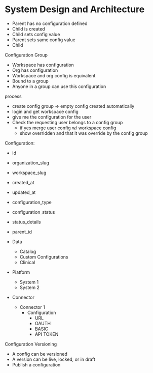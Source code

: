 # System Design and Architecture
* Parent has no configuration defined
* Child is created
* Child sets config value
* Parent sets same config value
* Child


Configuration Group
* Workspace has configuration
* Org has configuration
* Workspace and org config is equivalent
* Bound to a group
* Anyone in a group can use this configuration

process
* create config group => empty config created automatically
* login and get workspace config
* give me the configuration for the user
* Check the requesting user belongs to a config group
    * if yes merge user config w/ workspace config
    * show overridden and that it was override by the config group


Configuration:
- id
- organization_slug
- workspace_slug
- created_at
- updated_at
- configuration_type
- configuration_status
- status_details
- parent_id
- Data
  - Catalog
  - Custom Configurations
  - Clinical
- Platform
  - System 1
  - System 2

- Connector
  - Connector 1
    - Configuration
      - URL
      - OAUTH
      - BASIC
      - API TOKEN

Configuration Versioning
- A config can be versioned
- A version can be live, locked, or in draft
- Publish a configuration

